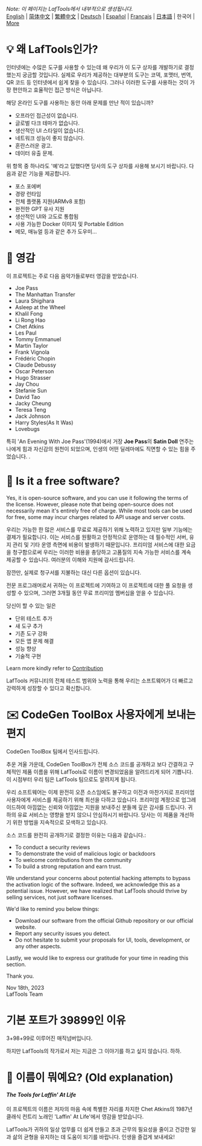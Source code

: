 <i>Note: 이 페이지는 LafTools에서 내부적으로 생성됩니다.</i> <br/> [English](/docs/en_US/FAQ.md)  |  [简体中文](/docs/zh_CN/FAQ.md)  |  [繁體中文](/docs/zh_HK/FAQ.md)  |  [Deutsch](/docs/de/FAQ.md)  |  [Español](/docs/es/FAQ.md)  |  [Français](/docs/fr/FAQ.md)  |  [日本語](/docs/ja/FAQ.md)  |  한국어 | [More](/docs/) <br/>

# 💡 왜 LafTools인가?

인터넷에는 수많은 도구를 사용할 수 있는데 왜 우리가 이 도구 상자를 개발하기로 결정했는지 궁금할 것입니다. 실제로 우리가 제공하는 대부분의 도구는 코덱, 포맷터, 번역, QR 코드 등 인터넷에서 쉽게 찾을 수 있습니다. 그러나 이러한 도구를 사용하는 것이 가장 편안하고 효율적인 접근 방식은 아닙니다.

해당 온라인 도구를 사용하는 동안 아래 문제를 만난 적이 있습니까?

- 오프라인 접근성이 없습니다.
- 글로벌 다크 테마가 없습니다.
- 생산적인 UI 스타일이 없습니다.
- 네트워크 성능이 좋지 않습니다.
- 혼란스러운 광고.
- 데이터 유출 문제.

위 항목 중 하나라도 '예'라고 답했다면 당사의 도구 상자를 사용해 보시기 바랍니다. 다음과 같은 기능을 제공합니다.

- 포스 포에버
- 경량 런타임
- 전체 플랫폼 지원(ARMv8 포함)
- 완전한 GPT 유사 지원
- 생산적인 UI와 고도로 통합됨
- 사용 가능한 Docker 이미지 및 Portable Edition
- 메모, 매뉴얼 등과 같은 추가 도우미...

# 🎷 영감

이 프로젝트는 주로 다음 음악가들로부터 영감을 받았습니다.

- Joe Pass
- The Manhattan Transfer
- Laura Shigihara
- Asleep at the Wheel
- Khalil Fong
- Li Rong Hao
- Chet Atkins
- Les Paul
- Tommy Emmanuel
- Martin Taylor
- Frank Vignola
- Frédéric Chopin
- Claude Debussy
- Oscar Peterson
- Hugo Strasser
- Jay Chou
- Stefanie Sun
- David Tao
- Jacky Cheung
- Teresa Teng
- Jack Johnson
- Harry Styles(As It Was)
- Lovebugs

특히 'An Evening With Joe Pass'(1994)에서 거장 **Joe Pass**의 **Satin Doll** 연주는 나에게 힘과 자신감의 원천이 되었으며, 인생의 어떤 딜레마에도 직면할 수 있는 힘을 주었습니다. .

# 🙋 Is it a free software?

Yes, it is open-source software, and you can use it following the terms of the license. However, please note that being open-source does not necessarily mean it's entirely free of charge. While most tools can be used for free, some may incur charges related to API usage and server costs.

우리는 가능한 한 많은 서비스를 무료로 제공하기 위해 노력하고 있지만 일부 기능에는 결제가 필요합니다. 이는 서비스를 원활하고 안정적으로 운영하는 데 필수적인 서버, 유지 관리 및 기타 운영 측면에 비용이 발생하기 때문입니다. 프리미엄 서비스에 대한 요금을 청구함으로써 우리는 이러한 비용을 충당하고 고품질의 지속 가능한 서비스를 계속 제공할 수 있습니다. 여러분의 이해와 지원에 감사드립니다.

잠깐만, 실제로 청구서를 지불하는 대신 다른 옵션이 있습니다.

전문 프로그래머로서 귀하는 이 프로젝트에 기여하고 이 프로젝트에 대한 풀 요청을 생성할 수 있으며, 그러면 3개월 동안 무료 프리미엄 멤버십을 얻을 수 있습니다.

당신이 할 수 있는 일은

- 단위 테스트 추가
- 새 도구 추가
- 기존 도구 강화
- 모든 앱 문제 해결
- 성능 향상
- 기술적 구현

Learn more kindly refer to [Contribution](CONTRIBUTION.md)

LafTools 커뮤니티의 전체 테스트 범위와 노력을 통해 우리는 소프트웨어가 더 빠르고 강력하게 성장할 수 있다고 확신합니다.

# ✉️ CodeGen ToolBox 사용자에게 보내는 편지

CodeGen ToolBox 팀에서 인사드립니다.

추운 겨울 가운데, CodeGen ToolBox가 전체 소스 코드를 공개하고 보다 간결하고 구체적인 제품 이름을 위해 LafTools로 이름이 변경되었음을 알려드리게 되어 기쁩니다. 이 시점부터 우리 팀은 LafTools 팀으로도 알려지게 됩니다.

우리 소프트웨어는 이제 완전히 오픈 소스임에도 불구하고 이전과 마찬가지로 프리미엄 사용자에게 서비스를 제공하기 위해 최선을 다하고 있습니다. 프리미엄 계정으로 업그레이드하여 아낌없는 신뢰와 아낌없는 지원을 보내주신 분들께 깊은 감사를 드립니다. 귀하의 유료 서비스는 영향을 받지 않으니 안심하시기 바랍니다. 당사는 이 제품을 개선하기 위한 방법을 지속적으로 모색하고 있습니다.

소스 코드를 완전히 공개하기로 결정한 이유는 다음과 같습니다.:

- To conduct a security reviews
- To demonstrate the void of malicious logic or backdoors
- To welcome contributions from the community
- To build a strong reputation and earn trust.

We understand your concerns about potential hacking attempts to bypass the activation logic of the software. Indeed, we acknowledge this as a potential issue. However, we have realized that LafTools should thrive by selling services, not just software licenses.

We'd like to remind you below things:

- Download our software from the official Github repository or our official website.
- Report any security issues you detect.
- Do not hesitate to submit your proposals for UI, tools, development, or any other aspects.

Lastly, we would like to express our gratitude for your time in reading this section.

Thank you.

Nov 18th, 2023  
LafTools Team

# 기본 포트가 39899인 이유

3+98+99로 이루어진 매직넘버입니다.

하지만 LafTools의 작가로서 저는 지금은 그 이야기를 하고 싶지 않습니다. 하하.

# 🌱 이름이 뭐예요? (Old explanation)

#### _The Tools for Laffin' At Life_

이 프로젝트의 이름은 저자의 마음 속에 특별한 자리를 차지한 Chet Atkins의 1987년 클래식 컨트리 노래인 'Laffin' At Life'에서 영감을 받았습니다.

LafTools가 귀하의 일상 업무를 더 쉽게 만들고 초과 근무의 필요성을 줄이고 건강한 일과 삶의 균형을 유지하는 데 도움이 되기를 바랍니다. 인생을 즐겁게 보내세요!
